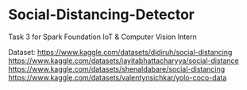 # Social-Distancing-Detector

Task 3 for Spark Foundation IoT & Computer Vision Intern


Dataset:
https://www.kaggle.com/datasets/didiruh/social-distancing
https://www.kaggle.com/datasets/jayitabhattacharyya/social-distance
https://www.kaggle.com/datasets/shenaldabare/social-distancing
https://www.kaggle.com/datasets/valentynsichkar/yolo-coco-data
